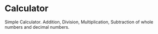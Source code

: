 # Calculator
Simple Calculator. Addition, Division, Multiplication, Subtraction of whole numbers and decimal numbers.

